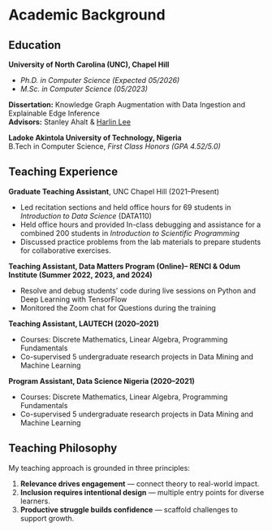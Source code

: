 # Academic Background

## Education

**University of North Carolina (UNC), Chapel Hill**  
-  *Ph.D. in Computer Science (Expected 05/2026)*  
-  *M.Sc. in Computer Science (05/2023)*
  
**Dissertation:** Knowledge Graph Augmentation with Data Ingestion and Explainable Edge Inference   
**Advisors:** Stanley Ahalt & [Harlin Lee](https://harlinlee.github.io/)  

**Ladoke Akintola University of Technology, Nigeria**  
B.Tech in Computer Science, *First Class Honors (GPA 4.52/5.0)*  



## Teaching Experience

**Graduate Teaching Assistant**, UNC Chapel Hill (2021–Present)  
- Led recitation sections and held office hours for 69 students in *Introduction to Data Science* (DATA110) 
- Held office hours  and provided In-class debugging and assistance for a combined 200 students in *Introduction to Scientific Programming*  
- Discussed practice problems from the lab materials to prepare students for collaborative exercises.
  

**Teaching Assistant, Data Matters Program (Online)– RENCI & Odum Institute (Summer 2022, 2023, and 2024)**  
- Resolve and debug students' code during live sessions on Python and Deep Learning with TensorFlow  
- Monitored the Zoom chat for Questions during the training 

**Teaching Assistant, LAUTECH (2020–2021)**  
- Courses: Discrete Mathematics, Linear Algebra, Programming Fundamentals  
- Co-supervised 5 undergraduate research projects in Data Mining and Machine Learning 

**Program Assistant, Data Science Nigeria (2020–2021)**  
- Courses: Discrete Mathematics, Linear Algebra, Programming Fundamentals  
- Co-supervised 5 undergraduate research projects in Data Mining and Machine Learning 



## Teaching Philosophy

My teaching approach is grounded in three principles:
1. **Relevance drives engagement** — connect theory to real-world impact.  
2. **Inclusion requires intentional design** — multiple entry points for diverse learners.  
3. **Productive struggle builds confidence** — scaffold challenges to support growth.
